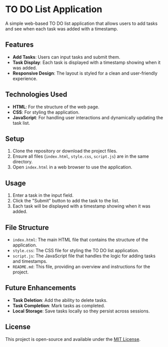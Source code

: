# TO DO List Application

A simple web-based TO DO list application that allows users to add tasks and see when each task was added with a timestamp.

## Features

- **Add Tasks**: Users can input tasks and submit them.
- **Task Display**: Each task is displayed with a timestamp showing when it was added.
- **Responsive Design**: The layout is styled for a clean and user-friendly experience.

## Technologies Used

- **HTML**: For the structure of the web page.
- **CSS**: For styling the application.
- **JavaScript**: For handling user interactions and dynamically updating the task list.

## Setup

1. Clone the repository or download the project files.
2. Ensure all files (`index.html`, `style.css`, `script.js`) are in the same directory.
3. Open `index.html` in a web browser to use the application.

## Usage

1. Enter a task in the input field.
2. Click the "Submit" button to add the task to the list.
3. Each task will be displayed with a timestamp showing when it was added.

## File Structure

- `index.html`: The main HTML file that contains the structure of the application.
- `style.css`: The CSS file for styling the TO DO list application.
- `script.js`: The JavaScript file that handles the logic for adding tasks and timestamps.
- `README.md`: This file, providing an overview and instructions for the project.

## Future Enhancements

- **Task Deletion**: Add the ability to delete tasks.
- **Task Completion**: Mark tasks as completed.
- **Local Storage**: Save tasks locally so they persist across sessions.

## License

This project is open-source and available under the [MIT License](LICENSE).

